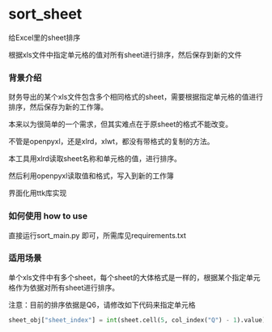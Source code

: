 # sort_sheet
给Excel里的sheet排序

根据xls文件中指定单元格的值对所有sheet进行排序，然后保存到新的文件

### 背景介绍

财务导出的某个xls文件包含多个相同格式的sheet，需要根据指定单元格的值进行排序，然后保存为新的工作簿。

本来以为很简单的一个需求，但其实难点在于原sheet的格式不能改变。

不管是openpyxl，还是xlrd，xlwt，都没有带格式的复制的方法。

本工具用xlrd读取sheet名称和单元格的值，进行排序。

然后利用openpyxl读取值和格式，写入到新的工作簿

界面化用ttk库实现

### 如何使用 how to use

直接运行sort_main.py 即可，所需库见requirements.txt

### 适用场景

单个xls文件中有多个sheet，每个sheet的大体格式是一样的，根据某个指定单元格作为依据对所有sheet进行排序。

注意：目前的排序依据是Q6，请修改如下代码来指定单元格

```python
sheet_obj["sheet_index"] = int(sheet.cell(5, col_index("Q") - 1).value)
```
